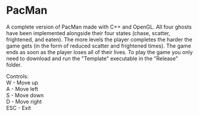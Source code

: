 # PacMan
A complete version of PacMan made with C++ and OpenGL. All four ghosts have been implemented alongside their four states (chase, scatter, frightened, and eaten). The more levels the player completes the harder the game gets (in the form of reduced scatter and frightened times). The game ends as soon as the player loses all of their lives. To play the game you only need to download and run the "Template" executable in the "Release" folder.  
  
Controls:  
W - Move up  
A - Move left  
S - Move down  
D - Move right  
ESC - Exit  
